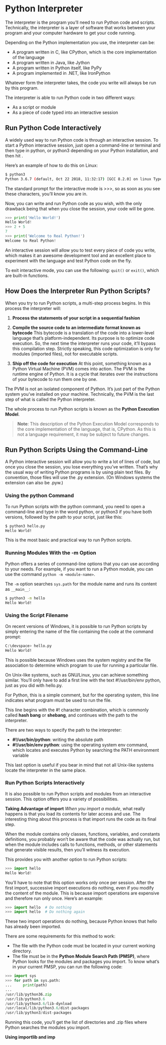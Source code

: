 # Python Interpreter

The interpreter is the program you’ll need to run Python code and scripts. Technically, the interpreter is a layer of software that works between your program and your computer hardware to get your code running.

Depending on the Python implementation you use, the interpreter can be:
- A program written in C, like CPython, which is the core implementation of the language
- A program written in Java, like Jython
- A program written in Python itself, like PyPy
- A program implemented in .NET, like IronPython

Whatever form the interpreter takes, the code you write will always be run by this program. 

The interpreter is able to run Python code in two different ways:
- As a script or module
- As a piece of code typed into an interactive session

## Run Python Code Interactively

A widely used way to run Python code is through an interactive session. To start a Python interactive session, just open a command-line or terminal and then type in python, or python3 depending on your Python installation, and then hit <ENTER>.

Here’s an example of how to do this on Linux:

```bash
$ python3
Python 3.6.7 (default, Oct 22 2018, 11:32:17) [GCC 8.2.0] on linux Type "help", "copyright", "credits" or "license" for more information. >>>
```

The standard prompt for the interactive mode is >>>, so as soon as you see these characters, you’ll know you are in.

Now, you can write and run Python code as you wish, with the only drawback being that when you close the session, your code will be gone.

```python
>>> print('Hello World!')
Hello World!
>>> 2 + 5
7
>>> print('Welcome to Real Python!')
Welcome to Real Python!
```

An interactive session will allow you to test every piece of code you write, which makes it an awesome development tool and an excellent place to experiment with the language and test Python code on the fly.

To exit interactive mode, you can use the following: `quit()` or `exit()`, which are built-in functions.

## How Does the Interpreter Run Python Scripts?
When you try to run Python scripts, a multi-step process begins. In this process the interpreter will:
1. **Process the statements of your script in a sequential fashion**
2. **Compile the source code to an intermediate format known as bytecode**  This bytecode is a translation of the code into a lower-level language that’s platform-independent. Its purpose is to optimize code execution. So, the next time the interpreter runs your code, it’ll bypass this compilation step. Strictly speaking, this code optimization is only for modules (imported files), not for executable scripts.  

3. **Ship off the code for execution**  At this point, something known as a Python Virtual Machine (PVM) comes into action. The PVM is the runtime engine of Python. It is a cycle that iterates over the instructions of your bytecode to run them one by one.

The PVM is not an isolated component of Python. It’s just part of the Python system you’ve installed on your machine. Technically, the PVM is the last step of what is called the Python interpreter.

The whole process to run Python scripts is known as the **Python Execution Model**.

> **Note**: This description of the Python Execution Model corresponds to the core implementation of the language, that is, CPython. As this is not a language requirement, it may be subject to future changes.

## Run Python Scripts Using the Command-Line
A Python interactive session will allow you to write a lot of lines of code, but once you close the session, you lose everything you’ve written. That’s why the usual way of writing Python programs is by using plain text files. By convention, those files will use the .py extension. (On Windows systems the extension can also be .pyw.)

### Using the python Command
To run Python scripts with the python command, you need to open a command-line and type in the word python, or python3 if you have both versions, followed by the path to your script, just like this:

```bash
$ python3 hello.py
Hello World!
```

This is the most basic and practical way to run Python scripts.

### Running Modules With the -m Option
Python offers a series of command-line options that you can use according to your needs. For example, if you want to run a Python module, you can use the command `python -m <module-name>`.

The `-m` option searches `sys.path` for the module name and runs its content as `__main__`:

```bash
$ python3 -m hello
Hello World!
```

### Using the Script Filename
On recent versions of Windows, it is possible to run Python scripts by simply entering the name of the file containing the code at the command prompt:

```bash
C:\devspace> hello.py
Hello World!
```

This is possible because Windows uses the system registry and the file association to determine which program to use for running a particular file.

On Unix-like systems, such as GNU/Linux, you can achieve something similar. You’ll only have to add a first line with the text #!/usr/bin/env python, just as you did with hello.py.

For Python, this is a simple comment, but for the operating system, this line indicates what program must be used to run the file.

This line begins with the #! character combination, which is commonly called **hash bang** or **shebang**, and continues with the path to the interpreter.

There are two ways to specify the path to the interpreter:

- **#!/usr/bin/python**: writing the absolute path
- **#!/usr/bin/env python**: using the operating system env command, which locates and executes Python by searching the PATH environment variable

This last option is useful if you bear in mind that not all Unix-like systems locate the interpreter in the same place.

### Run Python Scripts Interactively
It is also possible to run Python scripts and modules from an interactive session. This option offers you a variety of possibilities.

**Taking Advantage of import**
_When you import a module_, what really happens is that you load its contents for later access and use. The interesting thing about this process is that import runs the code as its final step.

When the module contains only classes, functions, variables, and constants definitions, you probably won’t be aware that the code was actually run, but when the module includes calls to functions, methods, or other statements that generate visible results, then you’ll witness its execution.

This provides you with another option to run Python scripts:

```python
>>> import hello
Hello World!
```

You’ll have to note that this option works only once per session. After the first import, successive import executions do nothing, even if you modify the content of the module. This is because import operations are expensive and therefore run only once. Here’s an example:

```python
>>> import hello  # Do nothing
>>> import hello  # Do nothing again
```

These two import operations do nothing, because Python knows that hello has already been imported.

There are some requirements for this method to work:

- The file with the Python code must be located in your current working directory.
- The file must be in the **Python Module Search Path (PMSP)**, where Python looks for the modules and packages you import.
To know what’s in your current PMSP, you can run the following code:

```python
>>> import sys
>>> for path in sys.path:
...     print(path)
...
/usr/lib/python36.zip
/usr/lib/python3.6
/usr/lib/python3.6/lib-dynload
/usr/local/lib/python3.6/dist-packages
/usr/lib/python3/dist-packages
```

Running this code, you’ll get the list of directories and .zip files where Python searches the modules you import.

**Using importlib and imp**
